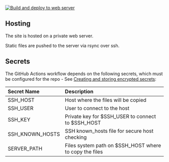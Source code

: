[![Build and deploy to web server](https://github.com/bshaw/sha.ws/actions/workflows/web-server.yml/badge.svg)](https://github.com/bshaw/sha.ws/actions/workflows/web-server.yml)

## Hosting

The site is hosted on a private web server.

Static files are pushed to the server via rsync over ssh.

## Secrets

The GitHub Actions workflow depends on the following secrets, which must be configured for the repo - See [Creating and storing encrypted secrets](https://help.github.com/en/actions/configuring-and-managing-workflows/creating-and-storing-encrypted-secrets):

| Secret Name     | Description |
| :-------------- | :---------- |
| SSH_HOST        | Host where the files will be copied |
| SSH_USER        | User to connect to the host |
| SSH_KEY         | Private key for $SSH_USER to connect to $SSH_HOST |
| SSH_KNOWN_HOSTS | SSH known_hosts file for secure host checking |
| SERVER_PATH     | Files system path on $SSH_HOST where to copy the files |
